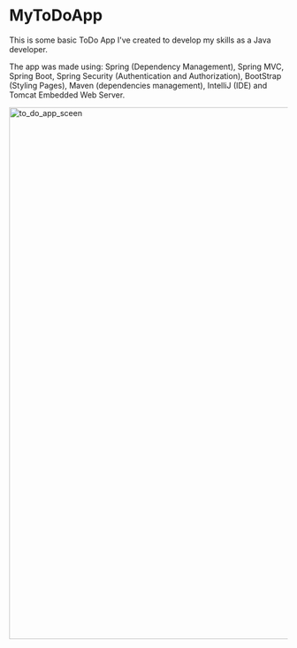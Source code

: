# MyToDoApp

This is some basic ToDo App I've created to develop my skills as a Java developer. 

The app was made using: Spring (Dependency Management), Spring MVC, Spring Boot, Spring Security (Authentication and Authorization), BootStrap (Styling Pages), Maven (dependencies management), IntelliJ (IDE) and Tomcat Embedded Web Server.

<img width="960" alt="to_do_app_sceen" src="https://cloud.githubusercontent.com/assets/15012920/25775499/55b4bf38-32a6-11e7-9213-4ffd8dcc451d.png">

